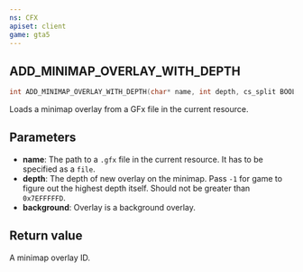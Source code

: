 ```yaml
---
ns: CFX
apiset: client
game: gta5
---
```

## ADD_MINIMAP_OVERLAY_WITH_DEPTH

```c
int ADD_MINIMAP_OVERLAY_WITH_DEPTH(char* name, int depth, cs_split BOOL background);
```

Loads a minimap overlay from a GFx file in the current resource.

## Parameters
* **name**: The path to a `.gfx` file in the current resource. It has to be specified as a `file`.
* **depth**: The depth of new overlay on the minimap. Pass `-1` for game to figure out the highest depth itself. Should not be greater than `0x7EFFFFFD`.
* **background**: Overlay is a background overlay.

## Return value
A minimap overlay ID.
